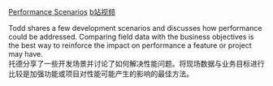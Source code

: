[Performance Scenarios](https://frontendmasters.com/courses/web-perf/performance-scenarios/)
[b站视频](https://www.bilibili.com/video/BV1s34y1r7hB?p=33&vd_source=22af953ea4c09540ad1966711a2d53f0)

Todd shares a few development scenarios and discusses how performance could be addressed. Comparing field data with the business objectives is the best way to reinforce the impact on performance a feature or project may have.  
托德分享了一些开发场景并讨论了如何解决性能问题。将现场数据与业务目标进行比较是加强功能或项目对性能可能产生的影响的最佳方法。